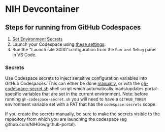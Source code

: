 # NIH Devcontainer

## Steps for running from GitHub Codespaces

1. [Set Environment Secrets](#secrets)
1. Launch your Codespace using [these settings](https://github.com/codespaces/new?hide_repo_select=true&ref=GH-170-devcontainer&repo=348553095&skip_quickstart=true&machine=standardLinux32gb&devcontainer_path=.devcontainer%2Fnih%2Fdevcontainer.json&geo=UsEast).
1. Run the "Launch site 3000"configuration from the `Run and Debug` panel in VS Code.

### Secrets

Use Codespace secrets to inject sensitive configuration variables into GitHub Codespaces. This can either be done [manually](https://github.com/settings/codespaces), or with the [gh-codespace-secret.sh](gh-codespace-secret.sh) shell script which automatically loads/updates portal-specific variables that are set in the current environment. Note: before running `gh-codespace-secret.sh` you will need to have a `GITHUB_TOKEN` environment variable set with a PAT that has the `codespace:secrets` scope.

If you create the secrets manually, be sure to make the secrets visible to the repsoitory from which you are launching the codespace (eg github.com/NIHGov/github-portal).
